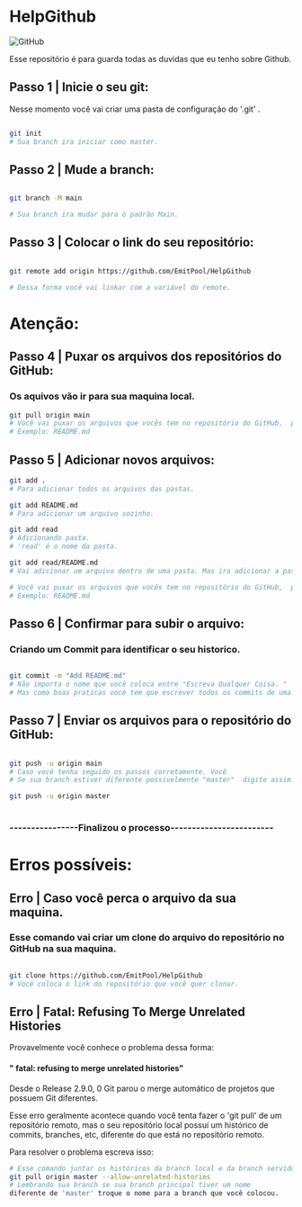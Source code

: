 # HelpGithub

![GitHub](https://img.shields.io/github/license/oTalDoHud/ProjetoDashBoardVendas)

Esse repositório é para guarda todas as duvidas que eu tenho sobre Github. 


## Passo 1 | Inicie o seu git: 
Nesse momento você vai criar uma pasta de configuração do '.git' .
```bash

git init
# Sua branch ira iniciar como master.

```
## Passo 2 | Mude a branch:

````bash

git branch -M main

# Sua branch ira mudar para o padrão Main.
````


## Passo 3 | Colocar o link do seu repositório: 

````bash

git remote add origin https://github.com/EmitPool/HelpGithub

# Dessa forma você vai linkar com a variável do remote.
````
# Atenção:
## Passo 4 | Puxar os arquivos dos repositórios do GitHub:
### Os aquivos vão ir para sua maquina local.
````bash
git pull origin main
# Você vai puxar os arquivos que vocês tem no repositório do GitHub,  para sua maquina local.
# Exemplo: README.md
````

## Passo 5 | Adicionar novos arquivos:

````bash
git add . 
# Para adicionar todos os arquivos das pastas.

git add README.md
# Para adicionar um arquivo sozinho.

git add read
# Adicionando pasta.
# 'read' é o nome da pasta.

git add read/README.md
# Vai adicionar um arquivo dentro de uma pasta. Mas ira adicionar a pasta junto. 

# Você vai puxar os arquivos que vocês tem no repositório do GitHub,  para sua maquina local.
# Exemplo: README.md
````
## Passo 6 | Confirmar para subir o arquivo:
### Criando um Commit para identificar o seu historico.

````bash

git commit -m "Add README.md"
# Não importa o nome que você coloca entre "Escreva Qualquer Coisa. "
# Mas como boas praticas você tem que escrever todos os commits de uma forma bem clara.

````
## Passo 7 | Enviar os arquivos para o repositório do GitHub:

````bash

git push -u origin main
# Caso você tenha seguido os passos corretamente. Você 
# Se sua branch estiver diferente possivelmente "master"  digite assim.

git push -u origin master
 
````
### ----------------Finalizou o processo------------------------

# Erros possíveis:

## Erro | Caso você perca o arquivo da sua maquina.
### Esse comando vai criar um clone do arquivo do repositório no GitHub na sua maquina.

````bash

git clone https://github.com/EmitPool/HelpGithub
# Você coloca o link do repositório que você quer clonar.

````

## Erro | Fatal: Refusing To Merge Unrelated Histories
 Provavelmente você conhece o problema dessa forma:
#### " fatal: refusing to merge unrelated histories"
Desde o Release 2.9.0, 0 Git parou o merge automático de projetos que possuem Git diferentes.

Esse erro geralmente acontece quando você tenta fazer o 'git pull' de um repositório remoto, mas o seu repositório local possuí um histórico de commits, branches, etc, diferente do que está no repositório remoto.

Para resolver o problema escreva isso:

````bash
# Esse comando juntar os históricos da branch local e da branch servidor.
git pull origin master --allow-unrelated-histories
# Lembrando sua branch se sua branch principal tiver um nome 
diferente de 'master' troque o nome para a branch que você colocou.
````











